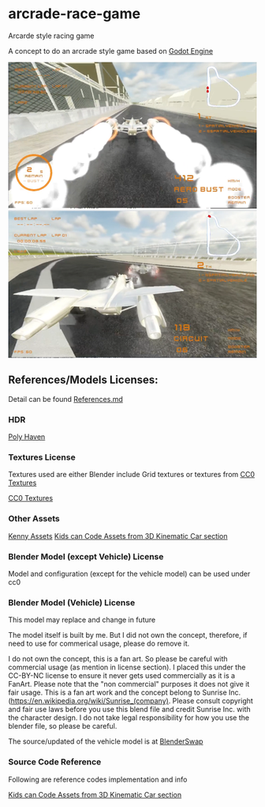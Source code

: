 # arcrade-race-game
Arcarde style racing game

A concept to do an arcrade style game based on [Godot Engine](https://godotengine.org/)

![Screenshot0](/screenshots/screenshot_0.png?raw=true "Screenshot 0")
![Screenshot1](/screenshots/screenshot_1.png?raw=true "Screenshot 1")

## References/Models Licenses:

Detail can be found [References.md](References.md)

### HDR
[Poly Haven](https://polyhaven.com/a/sunflowers)

### Textures License
Textures used are either Blender include Grid textures or textures from [CC0 Textures](https://cc0textures.com)

[CC0 Textures](https://cc0textures.com)

### Other Assets
[Kenny Assets](https://www.kenney.nl/assets)
[Kids can Code Assets from 3D Kinematic Car section](https://kidscancode.org/godot_recipes/3d/kinematic_car/)

### Blender Model (except Vehicle) License
Model and configuration (except for the vehicle model) can be used under cc0

### Blender Model (Vehicle) License
This model may replace and change in future

The model itself is built by me. But I did not own the concept, therefore, if need to use for commerical usage, please do remove it.

I do not own the concept, this is a fan art. So please be careful with commercial usage (as mention in license section). I placed this under the CC-BY-NC license to ensure it never gets used commercially as it is a FanArt. Please note that the "non commercial" purposes it does not give it fair usage. This is a fan art work and the concept belong to Sunrise Inc. (https://en.wikipedia.org/wiki/Sunrise_(company). Please consult copyright and fair use laws before you use this blend file and credit Sunrise Inc. with the character design. I do not take legal responsibility for how you use the blender file, so please be careful.

The source/updated of the vehicle model is at [BlenderSwap](https://www.blendswap.com/blends/view/92900)

### Source Code Reference
Following are reference codes implementation and info

[Kids can Code Assets from 3D Kinematic Car section](https://kidscancode.org/godot_recipes/3d/kinematic_car/)
